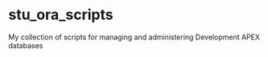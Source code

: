 # stu_ora_scripts
My collection of scripts for managing and administering Development APEX databases
